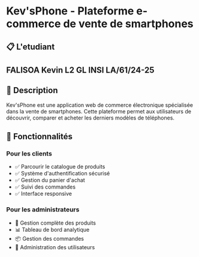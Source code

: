 # Kev'sPhone - Plateforme e-commerce de vente de smartphones

## 📋 L'etudiant
## FALISOA Kevin   L2 GL INSI   LA/61/24-25

## 📝 Description
Kev'sPhone est une application web de commerce électronique spécialisée dans la vente de smartphones. Cette plateforme permet aux utilisateurs de découvrir, comparer et acheter les derniers modèles de téléphones.

## 🚀 Fonctionnalités

### Pour les clients
- ✅ Parcourir le catalogue de produits
- ✅ Système d'authentification sécurisé
- ✅ Gestion du panier d'achat
- ✅ Suivi des commandes
- ✅ Interface responsive

### Pour les administrateurs
- 🔧 Gestion complète des produits
- 📊 Tableau de bord analytique
- 📦 Gestion des commandes
- 👥 Administration des utilisateurs

